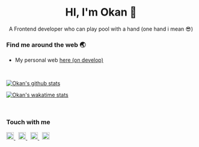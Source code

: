 <h1 align="center">HI, I'm Okan 👋</h1>
<p align="center">A Frontend developer who can play pool with a hand (one hand i mean 😎)</p>

<h3>Find me around the web 🌏</h3>
<ul>
  <li>My personal web <a href="https://ngeblog-yukz.netlify.app" target="_blank">here (on develop)</a></li>
</ul>
<br />
<p>
  <a href="https://github-readme-stats.vercel.app/api?username=okanjauhary&show_icons=true&locale=en" target="_blank">
    <img src="https://github-readme-stats.vercel.app/api?username=okanjauhary&show_icons=true&locale=en" alt="Okan's github stats" />
  </a>
</p>
<p>
  <a href="https://wakatime.com/@sulhanjauhari" target="_blank">
    <img src="https://github-readme-stats.vercel.app/api/wakatime?username=sulhanjauhari&layout=compact" alt="Okan's wakatime stats" />
  </a>
</p>
<br />
<h3>Touch with me</h3>
<a href="https://www.linkedin.com/in/sulhanjauhari" target="_blank" align="center">
  <img src="https://unpkg.com/simple-icons@3.12.1/icons/linkedin.svg" width="20" height="20">
</a>
&nbsp;
<a href="https://instagram.com/okanjauhary" target="_blank" align="center">
  <img src="https://unpkg.com/simple-icons@3.12.1/icons/instagram.svg" width="20" height="20">
</a>
&nbsp;
<a href="https://www.facebook.com/okanjauhary" target="_blank" align="center">
  <img src="https://unpkg.com/simple-icons@3.12.1/icons/facebook.svg" width="20" height="20">
</a>
&nbsp;
<a href="https://twitter.com/okanjauhary" target="_blank" align="center">
  <img src="https://unpkg.com/simple-icons@3.12.1/icons/twitter.svg" width="20" height="20">
</a>
